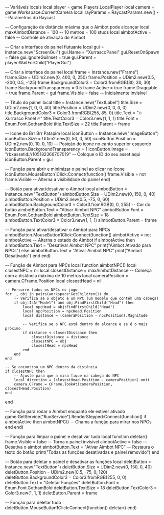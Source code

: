 -- Variáveis locais
local player = game.Players.LocalPlayer
local camera = game.Workspace.CurrentCamera
local rayParams = RaycastParams.new()  -- Parâmetros do Raycast

-- Configuração de distância máxima que o Aimbot pode alcançar
local maxAimbotDistance = 100 -- 10 metros = 100 studs
local aimbotActive = false -- Controle de ativação do Aimbot

-- Criar a interface do painel flutuante
local gui = Instance.new("ScreenGui")
gui.Name = "XurrascoPanel"
gui.ResetOnSpawn = false
gui.IgnoreGuiInset = true
gui.Parent = player:WaitForChild("PlayerGui")

-- Criar a interface do painel
local frame = Instance.new("Frame")
frame.Size = UDim2.new(0, 400, 0, 250)
frame.Position = UDim2.new(0.5, -200, 0.5, -125)
frame.BackgroundColor3 = Color3.fromRGB(30, 30, 30)
frame.BackgroundTransparency = 0.5
frame.Active = true
frame.Draggable = true
frame.Parent = gui
frame.Visible = false  -- Inicialmente invisível

-- Título do painel
local title = Instance.new("TextLabel")
title.Size = UDim2.new(1, 0, 0, 40)
title.Position = UDim2.new(0, 0, 0, 0)
title.BackgroundColor3 = Color3.fromRGB(255, 85, 0)
title.Text = "🔥 Xurrasco Panel 🔥"
title.TextColor3 = Color3.new(1, 1, 1)
title.Font = Enum.Font.GothamBold
title.TextSize = 22
title.Parent = frame

-- Ícone do Brr Brr Patapim
local iconButton = Instance.new("ImageButton")
iconButton.Size = UDim2.new(0, 50, 0, 50)
iconButton.Position = UDim2.new(0, 10, 0, 10)  -- Posição do ícone no canto superior esquerdo
iconButton.BackgroundTransparency = 1
iconButton.Image = "rbxassetid://105182366707019"  -- Coloque o ID do seu asset aqui
iconButton.Parent = gui

-- Função para abrir e minimizar o painel ao clicar no ícone
iconButton.MouseButton1Click:Connect(function()
    frame.Visible = not frame.Visible  -- Alterna a visibilidade do painel
end)

-- Botão para ativar/desativar o Aimbot
local aimbotButton = Instance.new("TextButton")
aimbotButton.Size = UDim2.new(0, 150, 0, 40)
aimbotButton.Position = UDim2.new(0.5, -75, 0, 60)
aimbotButton.BackgroundColor3 = Color3.fromRGB(0, 0, 255)  -- Cor do botão
aimbotButton.Text = "Ativar Aimbot NPC"
aimbotButton.Font = Enum.Font.GothamBold
aimbotButton.TextSize = 18
aimbotButton.TextColor3 = Color3.new(1, 1, 1)
aimbotButton.Parent = frame

-- Função para ativar/desativar o Aimbot para NPCs
aimbotButton.MouseButton1Click:Connect(function()
    aimbotActive = not aimbotActive  -- Alterna o estado do Aimbot
    if aimbotActive then
        aimbotButton.Text = "Desativar Aimbot NPC"
        print("Aimbot Ativado para NPCs")
    else
        aimbotButton.Text = "Ativar Aimbot NPC"
        print("Aimbot Desativado")
    end
end)

-- Função de Aimbot para NPCs
local function aimbotNPC()
    local closestNPC = nil
    local closestDistance = maxAimbotDistance -- Começa com a distância máxima de 10 metros
    local cameraPosition = camera.CFrame.Position
    local closestHead = nil

    -- Percorre todos os NPCs no jogo
    for _, obj in pairs(workspace:GetChildren()) do
        -- Verifica se o objeto é um NPC (um modelo que contém uma cabeça)
        if obj:IsA("Model") and obj:FindFirstChild("Head") then
            local npcHead = obj:FindFirstChild("Head")
            local npcPosition = npcHead.Position
            local distance = (cameraPosition - npcPosition).Magnitude

            -- Verifica se o NPC está dentro do alcance e se é o mais próximo
            if distance < closestDistance then
                closestDistance = distance
                closestNPC = obj
                closestHead = npcHead
            end
        end
    end

    -- Se encontrou um NPC dentro da distância
    if closestNPC then
        -- Ajuste para que a mira fique na cabeça do NPC
        local direction = (closestHead.Position - cameraPosition).unit
        camera.CFrame = CFrame.lookAt(cameraPosition, closestHead.Position)
    end
end

-- Função para rodar o Aimbot enquanto ele estiver ativado
game:GetService("RunService").RenderStepped:Connect(function()
    if aimbotActive then
        aimbotNPC()  -- Chama a função para mirar nos NPCs
    end
end)

-- Função para limpar o painel e desativar tudo
local function deletar()
    frame.Visible = false  -- Torna o painel invisível
    aimbotActive = false   -- Desativa o aimbot
    aimbotButton.Text = "Ativar Aimbot NPC"  -- Restaura o texto do botão
    print("Todas as funções desativadas e painel removido")
end

-- Botão para deletar o painel e desativar as funções
local deletButton = Instance.new("TextButton")
deletButton.Size = UDim2.new(0, 150, 0, 40)
deletButton.Position = UDim2.new(0.5, -75, 0, 120)
deletButton.BackgroundColor3 = Color3.fromRGB(255, 0, 0)
deletButton.Text = "Deletar Funções"
deletButton.Font = Enum.Font.GothamBold
deletButton.TextSize = 18
deletButton.TextColor3 = Color3.new(1, 1, 1)
deletButton.Parent = frame

-- Função para deletar tudo
deletButton.MouseButton1Click:Connect(function()
    deletar()
end)
